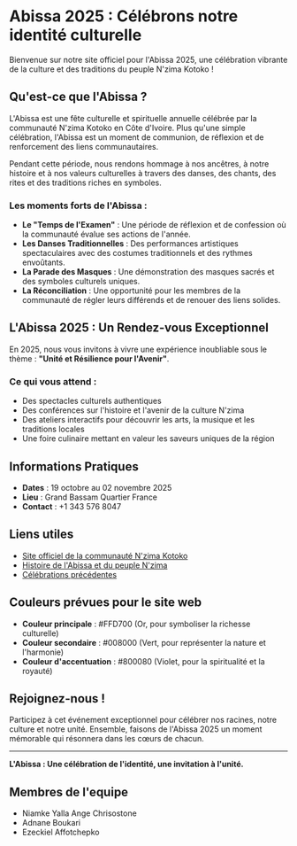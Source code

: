 # Abissa 2025 : Célébrons notre identité culturelle

Bienvenue sur notre site officiel pour l'Abissa 2025, une célébration vibrante de la culture et des traditions du peuple N'zima Kotoko ! 

## Qu'est-ce que l'Abissa ?

L'Abissa est une fête culturelle et spirituelle annuelle célébrée par la communauté N'zima Kotoko en Côte d'Ivoire. Plus qu'une simple célébration, l'Abissa est un moment de communion, de réflexion et de renforcement des liens communautaires. 

Pendant cette période, nous rendons hommage à nos ancêtres, à notre histoire et à nos valeurs culturelles à travers des danses, des chants, des rites et des traditions riches en symboles.

### Les moments forts de l'Abissa :

- **Le "Temps de l'Examen"** : Une période de réflexion et de confession où la communauté évalue ses actions de l'année.
- **Les Danses Traditionnelles** : Des performances artistiques spectaculaires avec des costumes traditionnels et des rythmes envoûtants.
- **La Parade des Masques** : Une démonstration des masques sacrés et des symboles culturels uniques.
- **La Réconciliation** : Une opportunité pour les membres de la communauté de régler leurs différends et de renouer des liens solides.

## L'Abissa 2025 : Un Rendez-vous Exceptionnel

En 2025, nous vous invitons à vivre une expérience inoubliable sous le thème : **"Unité et Résilience pour l'Avenir"**. 

### Ce qui vous attend :

- Des spectacles culturels authentiques
- Des conférences sur l'histoire et l'avenir de la culture N'zima
- Des ateliers interactifs pour découvrir les arts, la musique et les traditions locales
- Une foire culinaire mettant en valeur les saveurs uniques de la région

## Informations Pratiques

- **Dates** : 19 octobre au 02 novembre 2025 
- **Lieu** : Grand Bassam Quartier France
- **Contact** : +1 343 576 8047

## Liens utiles

- [Site officiel de la communauté N'zima Kotoko](https://abissa.net/?fbclid=IwZXh0bgNhZW0CMTAAAR3ipWBKxjpxH236xtyHp1LkYLwMOazeraf9CcSYeSFTKt1GkunYcJsqhiw_aem_EG7YdQ9CCOzNCq8In60oyQ)
- [Histoire de l'Abissa et du peuple N'zima](https://abissa.net/de-lorigine-des-nzima/)
- [Célébrations précédentes](https://www.facebook.com/Abissaofficiel/)

## Couleurs prévues pour le site web

- **Couleur principale** : #FFD700 (Or, pour symboliser la richesse culturelle)
- **Couleur secondaire** : #008000 (Vert, pour représenter la nature et l'harmonie)
- **Couleur d'accentuation** : #800080 (Violet, pour la spiritualité et la royauté)

## Rejoignez-nous !

Participez à cet événement exceptionnel pour célébrer nos racines, notre culture et notre unité. Ensemble, faisons de l'Abissa 2025 un moment mémorable qui résonnera dans les cœurs de chacun.

---

**L'Abissa : Une célébration de l'identité, une invitation à l'unité.**

## Membres de l'equipe
- Niamke Yalla Ange Chrisostone
- Adnane Boukari
- Ezeckiel Affotchepko
